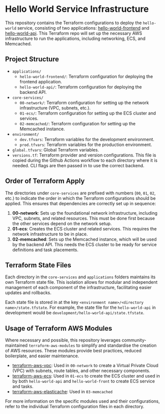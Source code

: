 # Hello World Service Infrastructure

This repository contains the Terraform configurations to deploy the `hello-world` service, consisting of two applications: [hello-world-frontend](https://github.com/ntsedemoorg/hello-world-front) and [hello-world-api](https://github.com/ntsedemoorg/hello-world-api). This Terraform repo will set up the necessary AWS infrastructure to run the applications, including networking, ECS, and Memcached.

## Project Structure

- `applications/`
  - `hello-world-frontend/`: Terraform configuration for deploying the frontend application.
  - `hello-world-api/`: Terraform configuration for deploying the backend API.
- `core-services/`
  - `00-network/`: Terraform configuration for setting up the network infrastructure (VPC, subnets, etc.).
  - `01-ecs/`: Terraform configuration for setting up the ECS cluster and services.
  - `02-memcached/`: Terraform configuration for setting up the Memcached instance.
- `environment/`
  - `dev.tfvars`: Terraform variables for the development environment.
  - `prod.tfvars`: Terraform variables for the production environment.
- `global.tfvars`: Global Terraform variables.
- `versions.tf`: Terraform provider and version configurations. This file is copied during the Github Actions workflow to each directory where it is needed. CLI flags are then passed in to use the correct backend.

## Order of Terraform Apply

The directories under `core-services` are prefixed with numbers (`00`, `01`, `02`, etc.) to indicate the order in which the Terraform configurations should be applied. This ensures that dependencies are correctly set up in sequence:

1. **00-network**: Sets up the foundational network infrastructure, including VPC, subnets, and related resources. This must be done first because the other services depend on the network setup.
2. **01-ecs**: Creates the ECS cluster and related services. This requires the network infrastructure to be in place.
3. **02-memcached**: Sets up the Memcached instance, which will be used by the backend API. This needs the ECS cluster to be ready for service definitions and task placements.

## Terraform State Files

Each directory in the `core-services` and `applications` folders maintains its own Terraform state file. This isolation allows for modular and independent management of each component of the infrastructure, facilitating easier updates and rollbacks.

Each state file is stored in at the key `<environment name>/<directory name>/state.tfstate`. For example, the state file for the `hello-world-api` in development would be `development/hello-world-api/state.tfstate`.
 
## Usage of Terraform AWS Modules

Where necessary and possible, this repository leverages community-maintained `terraform-aws-modules` to simplify and standardise the creation of AWS resources. These modules provide best practices, reduced boilerplate, and easier maintenance.

- [terraform-aws-vpc](https://github.com/terraform-aws-modules/terraform-aws-vpc): Used in `00-network` to create a Virtual Private Cloud (VPC) with subnets, route tables, and other necessary components.
- [terraform-aws-ecs](https://github.com/terraform-aws-modules/terraform-aws-ecs): Used in `01-ecs` to create the ECS cluster and used in by both `hello-world-api` and `hello-world-front` to create ECS service and tasks.
- [terraform-aws-elasticache](https://github.com/terraform-aws-modules/terraform-aws-elasticache): Used in `03-memcached`

For more information on the specific modules used and their configurations, refer to the individual Terraform configuration files in each directory.